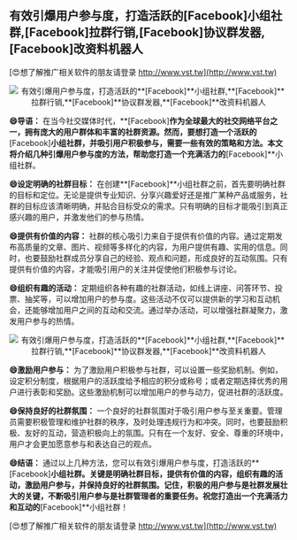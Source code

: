 ## **有效引爆用户参与度，打造活跃的**[Facebook]**小组社群,**[Facebook]**拉群行销,**[Facebook]**协议群发器,**[Facebook]**改资料机器人**

[😍想了解推广相关软件的朋友请登录 http://www.vst.tw](http://www.vst.tw)

 <center><img src="https://vst.tw/MP4/tuiguang/png/0.png" alt="有效引爆用户参与度，打造活跃的**[Facebook]**小组社群,**[Facebook]**拉群行销,**[Facebook]**协议群发器,**[Facebook]**改资料机器人"></center>

**😄导语：**
在当今社交媒体时代，**[Facebook]**作为全球最大的社交网络平台之一，拥有庞大的用户群体和丰富的社群资源。然而，要想打造一个活跃的**[Facebook]**小组社群，并吸引用户积极参与，需要一些有效的策略和方法。本文将介绍几种引爆用户参与度的方法，帮助您打造一个充满活力的**[Facebook]**小组社群。

**😄设定明确的社群目标：**
在创建**[Facebook]**小组社群之前，首先要明确社群的目标和定位。无论是提供专业知识、分享兴趣爱好还是推广某种产品或服务，社群的目标应该清晰明确，并贴合目标受众的需求。只有明确的目标才能吸引到真正感兴趣的用户，并激发他们的参与热情。

**😄提供有价值的内容：**
社群的核心吸引力来自于提供有价值的内容。通过定期发布高质量的文章、图片、视频等多样化的内容，为用户提供有趣、实用的信息。同时，也要鼓励社群成员分享自己的经验、观点和问题，形成良好的互动氛围。只有提供有价值的内容，才能吸引用户的关注并促使他们积极参与讨论。

**😄组织有趣的活动：**
定期组织各种有趣的社群活动，如线上讲座、问答环节、投票、抽奖等，可以增加用户的参与度。这些活动不仅可以提供新的学习和互动机会，还能够增加用户之间的互动和交流。通过举办活动，可以增强社群凝聚力，激发用户参与的热情。

 <center><img src="https://vst.tw/MP4/tuiguang/png/5.png" alt="有效引爆用户参与度，打造活跃的**[Facebook]**小组社群,**[Facebook]**拉群行销,**[Facebook]**协议群发器,**[Facebook]**改资料机器人"></center>

**😄激励用户参与：**
为了激励用户积极参与社群，可以设置一些奖励机制。例如，设定积分制度，根据用户的活跃度给予相应的积分或称号；或者定期选择优秀的用户进行表彰和奖励。这些激励机制可以增加用户的参与动力，促进社群的活跃度。

**😄保持良好的社群氛围：**
一个良好的社群氛围对于吸引用户参与至关重要。管理员需要积极管理和维护社群的秩序，及时处理违规行为和冲突。同时，也要鼓励积极、友好的互动，营造积极向上的氛围。只有在一个友好、安全、尊重的环境中，用户才会更加愿意参与和表达自己的观点。

**😄结语：**
通过以上几种方法，您可以有效引爆用户参与度，打造活跃的**[Facebook]**小组社群。关键是明确社群目标，提供有价值的内容，组织有趣的活动，激励用户参与，并保持良好的社群氛围。记住，积极的用户参与是社群发展壮大的关键，不断吸引用户参与是社群管理者的重要任务。祝您打造出一个充满活力和互动的**[Facebook]**小组社群！

[😍想了解推广相关软件的朋友请登录 http://www.vst.tw](http://www.vst.tw)



